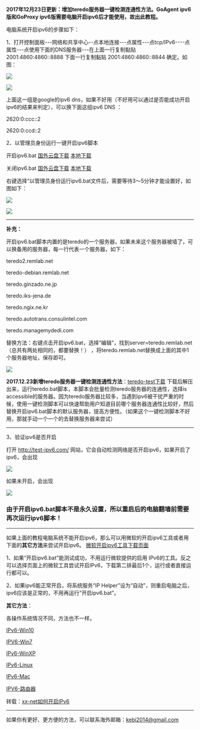 **2017年12月23日更新：增加teredo服务器一键检测连通性方法。GoAgent ipv6版和GoProxy ipv6版需要电脑开启ipv6后才能使用，故出此教程。**

电脑系统开启ipv6的步骤如下：

1、打开控制面板---网络和共享中心--点本地连接---点属性---点tcp/IPv6----点属性---点使用下面的DNS服务器---在上面一行复制黏贴 2001:4860:4860::8888 下面一行复制黏贴 2001:4860:4860::8844 确定。如图：

![](https://raw.githubusercontent.com/Alvin9999/pac2/master/goagent_ipv6/ipv6-1.PNG)

![](https://raw.githubusercontent.com/Alvin9999/pac2/master/goagent_ipv6/ipv6-2.png)

上面这一组是google的ipv6 dns，如果不好用（不好用可以通过是否能成功开启ipv6的结果来判定），可以换下面这组ipv6 DNS ：

2620:0:ccc::2

2620:0:ccd::2

2、以管理员身份运行一键开启ipv6脚本

开启ipv6.bat [国外云盘下载](https://nofile.io/f/z6kjYEP42St/%E5%BC%80%E5%90%AFipv6.bat) [本地下载](http://45.32.141.248:8000/f/1679fb1b2d/?raw=1)

关闭ipv6.bat [国外云盘下载](https://nofile.io/f/v1GCKWvgS9z/%E5%85%B3%E9%97%ADipv6.bat) [本地下载](http://45.32.141.248:8000/f/6a0270b4eb/?raw=1)

右键选择“以管理员身份运行ipv6.bat文件后，需要等待3～5分钟才能设置好，如图如下：

![](https://raw.githubusercontent.com/Alvin9999/pac2/master/ipv6-13.PNG)

![](https://raw.githubusercontent.com/Alvin9999/pac2/master/goagent_ipv6/ipv6-4.PNG)

***

**补充：**

开启ipv6.bat脚本内置的是teredo的一个服务器，如果未来这个服务器被墙了，可以换备用的服务器，每一行代表一个服务器，如下：

teredo2.remlab.net

teredo-debian.remlab.net

teredo.ginzado.ne.jp

teredo.iks-jena.de

teredo.ngix.ne.kr

teredo.autotrans.consulintel.com

teredo.managemydedi.com

替换方法：右键点击开启ipv6.bat，选择“编辑”，找到server=teredo.remlab.net （总共有两处相同的，都要替换！） ，将teredo.remlab.net替换成上面的其中1个服务器地址，保存即可。

![](https://raw.githubusercontent.com/Alvin9999/pac2/master/ipv6/ipv6-102.PNG)

**2017.12.23新增teredo服务器一键检测连通性方法**：[teredo-test下载](https://nofile.io/f/hQp2Fu0GRFu/teredo-test.rar)
下载后解压出来，运行teredo.bat脚本，本脚本会批量检测teredo服务器的连通性，选择is accessible的服务器。因为teredo服务器比较多，当遇到ipv6被干扰严重的时候，使用一键检测脚本可以快速帮助用户知道目前哪个服务器连通性比较好，然后替换开启ipv6.bat脚本的默认服务器，提高方便性。（如果这个一键检测脚本不好用，那就手动一个一个的去替换服务器来尝试）

***

3、验证ipv6是否开启

打开 http://test-ipv6.com/ 网站，它会自动检测网络是否开启ipv6，如果开启了ipv6，会出现

![](https://raw.githubusercontent.com/Alvin9999/pac2/master/goagent_ipv6/ipv6-5.PNG)

如果未开启，会出现

![](https://raw.githubusercontent.com/Alvin9999/pac2/master/goagent_ipv6/ipv6-0.PNG)

### 由于开启ipv6.bat脚本不是永久设置，所以重启后的电脑翻墙前需要再次运行ipv6脚本！

***

如果上面的教程电脑系统不能开启ipv6，那么可以用微软的开启ipv6工具或者用下面的**其它方法**来尝试开启ipv6。 [微软开启ipv6工具下载页面](https://support.microsoft.com/zh-cn/help/929852/how-to-disable-ipv6-or-its-components-in-windows)  

1、如果“开启ipv6.bat”能测试成功，不用运行微软提供的启用 IPv6的工具。反之可以选择页面上的微软工具尝试开启IPv6，下载第二排最后1个，运行或者直接运行都可以。

2、如果ipv6能正常开启，将系统服务“IP Helper”设为“自动”，则重启电脑之后，ipv6应该是正常的，不用再运行“开启ipv6.bat”。

**其它方法**：

各操作系统情况不同，方法也不一样。

[IPv6-Win10](https://github.com/XX-net/XX-Net/wiki/IPv6-Win10)

[IPV6-Win7](https://github.com/XX-net/XX-Net/wiki/IPV6-Win7)

[IPv6-WinXP](https://github.com/XX-net/XX-Net/wiki/IPv6-WinXP)

[IPv6-Linux](https://github.com/XX-net/XX-Net/wiki/IPv6-Linux)

[IPv6-Mac](https://github.com/XX-net/XX-Net/wiki/IPv6-Mac)

[IPV6-路由器](https://github.com/XX-net/XX-Net/wiki/IPV6-%E8%B7%AF%E7%94%B1%E5%99%A8)

转载：[xx-net如何开启IPv6](https://github.com/XX-net/XX-Net/wiki/%E5%A6%82%E4%BD%95%E5%BC%80%E5%90%AFIPv6)  


***


如果你有更好、更方便的方法，可以联系海外邮箱：kebi2014@gmail.com